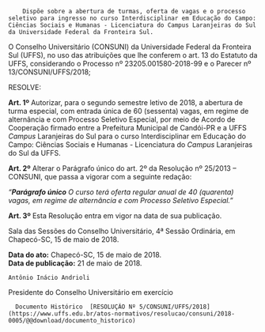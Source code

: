         Dispõe sobre a abertura de turmas, oferta de vagas e o processo seletivo para ingresso no curso Interdisciplinar em Educação do Campo: Ciências Sociais e Humanas - Licenciatura do Campus Laranjeiras do Sul da Universidade Federal da Fronteira Sul.  

O Conselho Universitário (CONSUNI) da Universidade Federal da Fronteira Sul (UFFS), no uso das atribuições que lhe conferem o art. 13 do Estatuto da UFFS, considerando o Processo nº 23205.001580-2018-99 e o Parecer nº 13/CONSUNI/UFFS/2018;

 RESOLVE:

 **Art. 1º** Autorizar, para o segundo semestre letivo de 2018, a abertura de turma especial, com entrada única de 60 (sessenta) vagas, em regime de alternância e com Processo Seletivo Especial, por meio de Acordo de Cooperação firmado entre a Prefeitura Municipal de Candói-PR e a UFFS *Campus* Laranjeiras do Sul para o curso Interdisciplinar em Educação do Campo: Ciências Sociais e Humanas - Licenciatura do *Campus* Laranjeiras do Sul da UFFS.

 **Art. 2º** Alterar o Parágrafo único do art. 2º da Resolução nº 25/2013 – CONSUNI, que passa a vigorar com a seguinte redação:

 *“****Parágrafo único*** *O curso terá oferta regular anual de 40 (quarenta) vagas**, em regime de alternância e com Processo Seletivo Especial.”*

  **Art. 3º** Esta Resolução entra em vigor na data de sua publicação.

 Sala das Sessões do Conselho Universitário, 4ª Sessão Ordinária, em Chapecó-SC, 15 de maio de 2018.

   **Data do ato:** Chapecó-SC, 15 de maio de 2018.   
 **Data de publicação:**  21 de maio de 2018. 

    Antônio Inácio Andrioli   
 Presidente do Conselho Universitário em exercício 

      Documento Histórico  [RESOLUÇÃO Nº 5/CONSUNI/UFFS/2018](https://www.uffs.edu.br/atos-normativos/resolucao/consuni/2018-0005/@@download/documento_historico)     
      